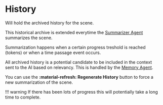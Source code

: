 # History

Will hold the archived history for the scene.

This historical archive is extended everytime the [Summarizer Agent](/talemate/user-guide/agents/summarizer/) summarizes the scene.

Summarization happens when a certain progress treshold is reached (tokens) or when a time passage event occurs.

All archived history is a potential candidate to be included in the context sent to the AI based on relevancy. This is handled by the [Memory Agent](/talemate/user-guide/agents/memory/).

You can use the **:material-refresh: Regenerate History** button to force a new summarization of the scene.

!!! warning
    If there has been lots of progress this will potentially take a long time to complete.